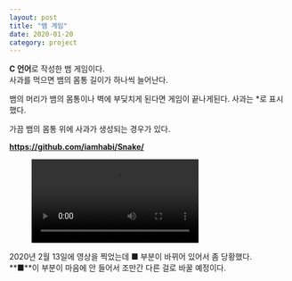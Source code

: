 ```yaml
---
layout: post
title: "뱀 게임"
date: 2020-01-20
category: project
---
```


**C 언어**로 작성한 뱀 게임이다.  
사과를 먹으면 뱀의 몸통 길이가 하나씩 늘어난다.

뱀의 머리가 뱀의 몸통이나 벽에 부딪치게 된다면 게임이 끝나게된다.
사과는 *로 표시했다.

가끔 뱀의 몸통 위에 사과가 생성되는 경우가 있다.

**<https://github.com/iamhabi/Snake/>**

<figure class="video_container">
  <video controls="true" allowfullscreen="true">
    <source src="/media/Snake/Snake_200213.mp4" type="video/mp4">
  </video>
</figure>

2020년 2월 13일에 영상을 찍었는데 **■** 부분이 바뀌어 있어서 좀 당황했다.  
**■**이 부분이 마음에 안 들어서 조만간 다른 걸로 바꿀 예정이다.